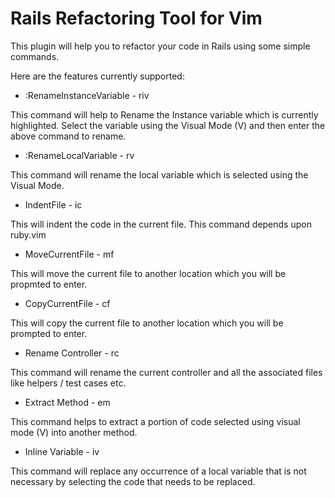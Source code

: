 # Rails Refactoring Tool for Vim

This plugin will help you to refactor your code in Rails using some
simple commands.

Here are the features currently supported:

* :RenameInstanceVariable - <leader>riv

This command will help to Rename the Instance variable which is
currently highlighted.
Select the variable using the Visual Mode (V) and then enter the above
command to rename.

* :RenameLocalVariable - <leader>rv

This command will rename the local variable which is selected using the
Visual Mode.

* IndentFile - <leader>ic

This will indent the code in the current file. This command depends
upon ruby.vim

* MoveCurrentFile - <leader>mf

This will move the current file to another location which you will be
propmted to enter.

* CopyCurrentFile - <leader>cf

This will copy the current file to another location which you will be
prompted to enter.

* Rename Controller - <leader>rc

This command will rename the current controller and all the associated
files like helpers / test cases etc.

* Extract Method - <leader>em

This command helps to extract a portion of code selected using visual
mode (V) into another method.

* Inline Variable - <leader>iv

This command will replace any occurrence of a local variable that is not
necessary by selecting the code that needs to be replaced.
